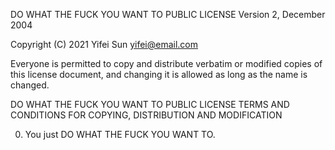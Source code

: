DO WHAT THE FUCK YOU WANT TO PUBLIC LICENSE
Version 2, December 2004

Copyright (C) 2021 Yifei Sun <yifei@email.com>

Everyone is permitted to copy and distribute verbatim or modified
copies of this license document, and changing it is allowed as long
as the name is changed.

DO WHAT THE FUCK YOU WANT TO PUBLIC LICENSE
TERMS AND CONDITIONS FOR COPYING, DISTRIBUTION AND MODIFICATION

0. You just DO WHAT THE FUCK YOU WANT TO.
